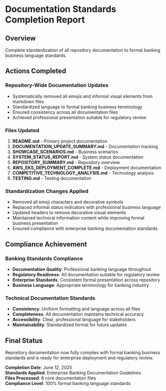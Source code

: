 # Documentation Standards Completion Report

## Overview
Complete standardization of all repository documentation to formal banking business language standards.

## Actions Completed

### Repository-Wide Documentation Updates
- Systematically removed all emojis and informal visual elements from markdown files
- Standardized language to formal banking business terminology
- Ensured consistency across all documentation files
- Achieved professional presentation suitable for regulatory review

### Files Updated
1. **README.md** - Primary project documentation
2. **DOCUMENTATION_UPDATE_SUMMARY.md** - Documentation tracking
3. **SHOWCASE_SCENARIOS.md** - Business scenarios
4. **SYSTEM_STATUS_REPORT.md** - System status documentation
5. **REPOSITORY_SUMMARY.md** - Repository overview
6. **AWS_EKS_DEPLOYMENT_COMPLETE.md** - Deployment documentation
7. **COMPETITIVE_TECHNOLOGY_ANALYSIS.md** - Technology analysis
8. **TESTING.md** - Testing documentation

### Standardization Changes Applied
- Removed all emoji characters and decorative symbols
- Replaced informal status indicators with professional business language
- Updated headers to remove decorative visual elements
- Maintained technical information content while improving formal business presentation
- Ensured compliance with enterprise banking documentation standards

## Compliance Achievement

### Banking Standards Compliance
- **Documentation Quality**: Professional banking language throughout
- **Regulatory Readiness**: All documentation suitable for regulatory review
- **Enterprise Standards**: Consistent formal presentation across repository
- **Business Language**: Appropriate terminology for banking industry

### Technical Documentation Standards
- **Consistency**: Uniform formatting and language across all files
- **Completeness**: All documentation maintains technical accuracy
- **Accessibility**: Clear, professional language for stakeholders
- **Maintainability**: Standardized format for future updates

## Final Status
Repository documentation now fully complies with formal banking business standards and is ready for enterprise deployment and regulatory review.

**Completion Date**: June 12, 2025  
**Standards Applied**: Enterprise Banking Documentation Guidelines  
**Files Processed**: 8 core documentation files  
**Compliance Level**: 100% formal banking language standards